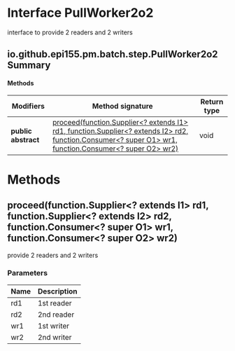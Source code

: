 Interface PullWorker2o2
=======================
interface to provide 2 readers and 2 writers

io.github.epi155.pm.batch.step.PullWorker2o2 Summary
-------
#### Methods
| Modifiers           | Method signature                                                                                                                                                                                                                                                                                   | Return type |
| ------------------- | -------------------------------------------------------------------------------------------------------------------------------------------------------------------------------------------------------------------------------------------------------------------------------------------------- | ----------- |
| **public abstract** | [proceed(function.Supplier<? extends I1> rd1, function.Supplier<? extends I2> rd2, function.Consumer<? super O1> wr1, function.Consumer<? super O2> wr2)](#proceedfunctionsupplier?-extends-i1-rd1-functionsupplier?-extends-i2-rd2-functionconsumer?-super-o1-wr1-functionconsumer?-super-o2-wr2) | void        |

Methods
=======
proceed(function.Supplier<? extends I1> rd1, function.Supplier<? extends I2> rd2, function.Consumer<? super O1> wr1, function.Consumer<? super O2> wr2)
-------------------------------------------------------------------------------------------------------------------------------------------------------
provide 2 readers and 2 writers

### Parameters

| Name | Description |
| ---- | ----------- |
| rd1  | 1st reader  |
| rd2  | 2nd reader  |
| wr1  | 1st writer  |
| wr2  | 2nd writer  |


